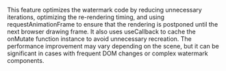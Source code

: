 This feature optimizes the watermark code by reducing unnecessary iterations, optimizing the re-rendering timing, and using requestAnimationFrame to ensure that the rendering is postponed until the next browser drawing frame. It also uses useCallback to cache the onMutate function instance to avoid unnecessary recreation. The performance improvement may vary depending on the scene, but it can be significant in cases with frequent DOM changes or complex watermark components.
